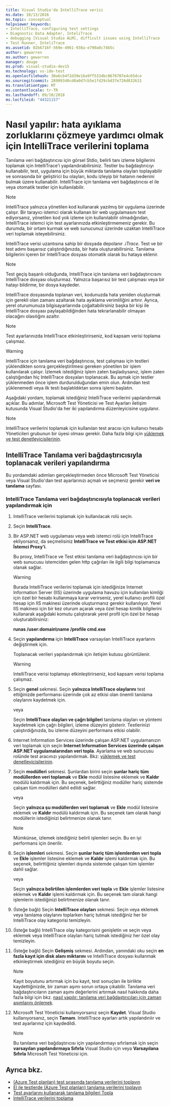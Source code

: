 ```yaml
---
title: Visual Studio'da IntelliTrace verisi
ms.date: 10/13/2016
ms.topic: conceptual
helpviewer_keywords:
- IntelliTrace, configuring test settings
- Diagnostic Data Adapter, InteliTrace
- debugging [Visual Studio ALM], difficult issues using IntelliTrace
- Test Runner, InteliTrace
ms.assetid: 02b6716f-569e-4961-938a-e790a0c74b5c
author: gewarren
ms.author: gewarren
manager: douge
ms.prod: visual-studio-dev15
ms.technology: vs-ide-test
ms.openlocfilehash: 30a6cb4f2d39e16a9ff5334bc0676707e4c65dce
ms.sourcegitcommit: 28909340cd0a0d7cb5e1fd29cbd37e726d832631
ms.translationtype: MT
ms.contentlocale: tr-TR
ms.lasthandoff: 09/10/2018
ms.locfileid: "44321157"
---
```

# <a name="how-to-collect-intellitrace-data-to-help-debug-difficult-issues"></a>Nasıl yapılır: hata ayıklama zorluklarını çözmeye yardımcı olmak için IntelliTrace verilerini toplama

Tanılama veri bağdaştırıcısı için görsel Stdio, belirli tanı izleme bilgilerini toplamak için IntelliTrace'i yapılandırabilirsiniz. Testler bu bağdaştırıcıyı kullanabilir, test, uygulama için büyük miktarda tanılama olayları toplayabilir ve sonrasında bir geliştirici bu olayları, kodu izleyip bir hatanın nedenini bulmak üzere kullanabilir. IntelliTrace için tanılama veri bağdaştırıcısı el ile veya otomatik testler için kullanılabilir.

> [!NOTE]
> IntelliTrace yalnızca yönetilen kod kullanarak yazılmış bir uygulama üzerinde çalışır. Bir tarayıcı istemci olarak kullanan bir web uygulamasını test ediyorsanız, yönetilen kod yok izleme için kullanılabilir olmadığından, IntelliTrace istemci için test ayarlarınızda etkinleştirmemeniz gerekir. Bu durumda, bir ortam kurmak ve web sunucunuz üzerinde uzaktan IntelliTrace veri toplamak isteyebilirsiniz.

IntelliTrace verisi uzantısına sahip bir dosyada depolanır *.iTrace*. Test ve bir test adımı başarısız çalıştırdığınızda, bir hata oluşturabilirsiniz. Tanılama bilgilerini içeren bir IntelliTrace dosyası otomatik olarak bu hataya eklenir.

> [!NOTE]
> Test geçiş başarılı olduğunda, IntelliTrace için tanılama veri bağdaştırıcısını IntelliTrace dosyası oluşturmaz. Yalnızca başarısız bir test çalışması veya bir hatayı bildirme, bir dosya kaydeder.

 IntelliTrace dosyasında toplanan veri, kodunuzda hata yeniden oluşturmak için gerekli olan zamanı azaltarak hata ayıklama verimliliğini artırır. Ayrıca, yerel oturumunuza bilgisayarlarında çoğaltabilirsiniz başka bir kişi ile IntelliTrace dosyası paylaşabildiğinden hata tekrarlanabilir olmayan olacağını olasılığını azaltır.

> [!NOTE]
> Test ayarlarınızda IntelliTrace etkinleştirirseniz, kod kapsam verisi toplama çalışmaz.

> [!WARNING]
> IntelliTrace için tanılama veri bağdaştırıcısı, test çalışması için testleri yüklendikten sonra gerçekleştirilmesi gereken yönetilen bir işlem kullanılarak çalışır. İzlemek istediğiniz işlem zaten başladıysanız, işlem zaten çalıştığından hiç IntelliTrace dosyaları toplanacak. Bu aşmak için testler yüklenmeden önce işlem durdurulduğundan emin olun. Ardından test yüklenemedi veya ilk testi başlatıldıktan sonra işlemi başlatın.

 Aşağıdaki yordam, toplamak istediğiniz IntelliTrace verilerini yapılandırmak açıklar. Bu adımlar, Microsoft Test Yöneticisi ve Test Ayarları iletişim kutusunda Visual Studio'da her iki yapılandırma düzenleyicisine uygulanır.

> [!NOTE]
> IntelliTrace verilerini toplamak için kullanılan test aracısı için kullanıcı hesabı Yöneticileri grubunun bir üyesi olması gerekir. Daha fazla bilgi için [yüklemek ve test denetleyicisilerinin](../test/lab-management/install-configure-test-agents.md).

## <a name="configure-the-data-to-collect-with-the-intellitrace-diagnostic-data-adapter"></a>IntelliTrace Tanılama veri bağdaştırıcısıyla toplanacak verileri yapılandırma

Bu yordamdaki adımları gerçekleştirmeden önce Microsoft Test Yöneticisi veya Visual Studio'dan test ayarlarınızı açmalı ve seçmeniz gerekir **veri ve tanılama** sayfası.

### <a name="to-configure-the-data-to-collect-with-the-intellitrace-diagnostic-data-adapter"></a>IntelliTrace Tanılama veri bağdaştırıcısıyla toplanacak verileri yapılandırmak için

1.  IntelliTrace verilerini toplamak için kullanılacak rolü seçin.

2.  Seçin **IntelliTrace**.

3.  Bir ASP.NET web uygulaması veya web istemci rolü için IntelliTrace ekliyorsanız, da seçmelisiniz **IntelliTrace ve Test etkisi için ASP.NET İstemci Proxy'i**.

     Bu proxy, IntelliTrace ve Test etkisi tanılama veri bağdaştırıcısı için bir web sunucusu istemciden gelen http çağrıları ile ilgili bilgi toplamanıza olanak sağlar.

    > [!WARNING]
    > Burada IntelliTrace verilerini toplamak için istediğinize Internet Information Server (IIS) üzerinde uygulama havuzu için kullanılan kimliği için özel bir hesabı kullanmaya karar verirseniz, yerel kullanıcı profili özel hesap için IIS makinesi üzerinde oluşturmanız gerekir kullanılıyor. Yerel IIS makinesi için bir kez oturum açarak veya özel hesap kimlik bilgilerini kullanarak aşağıdaki komutu çalıştırarak yerel profil için özel bir hesap oluşturabilirsiniz:
    >
    > **runas /user:domain\name /profile cmd.exe**

4.  Seçin **yapılandırma** için **IntelliTrace** varsayılan IntelliTrace ayarlarını değiştirmek için.

     Toplanacak verileri yapılandırmak için iletişim kutusu görüntülenir.

    > [!WARNING]
    > IntelliTrace verisi toplamayı etkinleştirirseniz, kod kapsam verisi toplama çalışmaz.

5.  Seçin **genel** sekmesi. Seçin **yalnızca IntelliTrace olaylarını** test ettiğinizde performansı üzerinde çok az etkisi olan önemli tanılama olaylarını kaydetmek için.

     veya

     Seçin **IntelliTrace olayları ve çağrı bilgileri** tanılama olayları ve yöntemi kaydetmek için çağrı bilgileri, izleme düzeyini gösterir. Testlerinizi çalıştırdığınızda, bu izleme düzeyini performans etkisi olabilir.

6.  Internet Information Services üzerinde çalışan ASP.NET uygulamanızın veri toplamak için seçin **Internet Information Services üzerinde çalışan ASP.NET uygulamalarından veri topla**. Ayarlama ve web sunucusu rolünde test aracınızı yapılandırmak. Bkz: [yüklemek ve test denetleyicisilerinin](../test/lab-management/install-configure-test-agents.md).

7.  Seçin **modülleri** sekmesi. Şunlardan birini seçin **şunlar hariç tüm modüllerden veri toplamak** ve **Ekle** modül listesine eklemek ve **Kaldır** modülü kaldırmak için. Bu seçenek, belirttiğiniz modüller hariç sistemde çalışan tüm modülleri dahil edildi sağlar.

     veya

     Seçin **yalnızca şu modüllerden veri toplamak** ve **Ekle** modül listesine eklemek ve **Kaldır** modülü kaldırmak için. Bu seçenek tam olarak hangi modüllerin istediğinizi belirtmenize olanak tanır.

    > [!NOTE]
    > Mümkünse, izlemek istediğiniz belirli işlemleri seçin. Bu en iyi performans için önerilir.

8.  Seçin **işlemleri** sekmesi. Seçin **şunlar hariç tüm işlemlerden veri topla** ve **Ekle** işlemler listesine eklemek ve **Kaldır** işlemi kaldırmak için. Bu seçenek, belirttiğiniz işlemleri dışında sistemde çalışan tüm işlemler dahil sağlar.

     veya

     Seçin **yalnızca belirtilen işlemlerden veri topla** ve **Ekle** işlemler listesine eklemek ve **Kaldır** işlemi kaldırmak için. Bu seçenek tam olarak hangi işlemlerin istediğinizi belirtmenize olanak tanır.

9. (İsteğe bağlı) Seçin **IntelliTrace olayları** sekmesi. Seçin veya eklemek veya tanılama olaylarını toplarken hariç tutmak istediğiniz her bir IntelliTrace olay kategorisi temizleyin.

10. (İsteğe bağlı) IntelliTrace olay kategorisini genişletin ve seçin veya eklemek veya IntelliTrace olayları hariç tutmak istediğiniz her özel olay temizleyin.

11. (İsteğe bağlı) Seçin **Gelişmiş** sekmesi. Ardından, yanındaki oku seçin **en fazla kayıt için disk alanı miktarını** ve IntelliTrace dosyası kullanmak etkinleştirmek istediğiniz en büyük boyutu seçin.

    > [!NOTE]
    > Kayıt boyutunu artırmak için bu kayıt, test sonuçları ile birlikte kaydettiğinizde, bir zaman aşımı sorun ortaya çıkabilir. Tanılama veri bağdaştırıcıların zaman aşımı değerlerini artırmak nasıl hakkında daha fazla bilgi için bkz. [nasıl yapılır: tanılama veri bağdaştırıcıları için zaman aşımlarını önlemek](../test/how-to-prevent-time-outs-for-diagnostic-data-adapters.md).

12. Microsoft Test Yöneticisi kullanıyorsanız seçin **Kaydet**. Visual Studio kullanıyorsanız, seçin **Tamam**. IntelliTrace ayarları artık yapılandırılır ve test ayarlarınız için kaydedildi.

    > [!NOTE]
    > Bu tanılama veri bağdaştırıcısı için yapılandırmayı sıfırlamak için seçin **varsayılan yapılandırmaya Sıfırla** Visual Studio için veya **Varsayılana Sıfırla** Microsoft Test Yöneticisi için.

## <a name="see-also"></a>Ayrıca bkz.

- [(Azure Test planları) test sırasında tanılama verilerini toplayın](/azure/devops/test/collect-diagnostic-data?view=vsts)
- [El ile testlerde (Azure Test planları) tanılama verilerini toplayın](/azure/devops/test/mtm/collect-more-diagnostic-data-in-manual-tests?view=vsts)
- [Test ayarlarını kullanarak tanılama bilgileri Topla](../test/collect-diagnostic-information-using-test-settings.md)
- [IntelliTrace verilerini toplama](../test/how-to-collect-intellitrace-data-to-help-debug-difficult-issues.md)